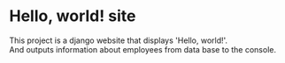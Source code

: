 # Hello, world! site  
This project is a django website that displays 'Hello, world!'.  
And outputs information about employees from data base to the console.